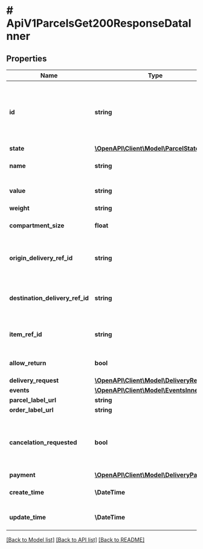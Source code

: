 # # ApiV1ParcelsGet200ResponseDataInner

## Properties

Name | Type | Description | Notes
------------ | ------------- | ------------- | -------------
**id** | **string** | Reference number in our system. You should use this when contacting support |
**state** | [**\OpenAPI\Client\Model\ParcelState**](ParcelState.md) |  |
**name** | **string** | Name for the parcel contents | [optional]
**value** | **string** | Value in default current | [optional]
**weight** | **string** | Weight in kg | [optional]
**compartment_size** | **float** | Selected compartment size | [optional]
**origin_delivery_ref_id** | **string** | Parcel ID in origin delivery partner system | [optional]
**destination_delivery_ref_id** | **string** | Parcel ID in destination delivery partner system | [optional]
**item_ref_id** | **string** | Parcel reference number in your system | [optional]
**allow_return** | **bool** | Selected return value of the order | [optional]
**delivery_request** | [**\OpenAPI\Client\Model\DeliveryRequest**](DeliveryRequest.md) |  |
**events** | [**\OpenAPI\Client\Model\EventsInner[]**](EventsInner.md) |  | [optional]
**parcel_label_url** | **string** |  | [optional]
**order_label_url** | **string** |  | [optional]
**cancelation_requested** | **bool** | True if you or system administrator had requested parcel cancelation |
**payment** | [**\OpenAPI\Client\Model\DeliveryPayment**](DeliveryPayment.md) |  | [optional]
**create_time** | **\DateTime** | ISO8601 Date time format | [optional]
**update_time** | **\DateTime** | ISO8601 Date time format | [optional]

[[Back to Model list]](../../README.md#models) [[Back to API list]](../../README.md#endpoints) [[Back to README]](../../README.md)
